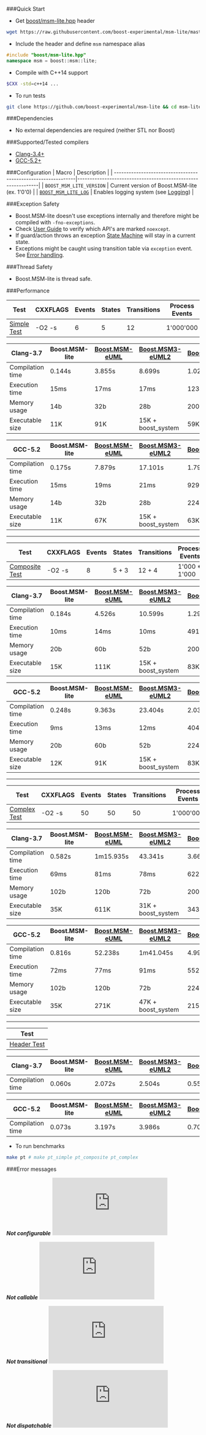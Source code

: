 ###Quick Start

* Get [boost/msm-lite.hpp](https://raw.githubusercontent.com/boost-experimental/msm-lite/master/include/boost/msm-lite.hpp) header
```sh
wget https://raw.githubusercontent.com/boost-experimental/msm-lite/master/include/boost/msm-lite.hpp
```

* Include the header and define `msm` namespace alias
```cpp
#include "boost/msm-lite.hpp"
namespace msm = boost::msm::lite;
```

* Compile with C++14 support
```sh
$CXX -std=c++14 ...
```

* To run tests
```sh
git clone https://github.com/boost-experimental/msm-lite && cd msm-lite && make test
```

###Dependencies

* No external dependencies are required (neither STL nor Boost)

###Supported/Tested compilers

* [Clang-3.4+](https://travis-ci.org/boost-experimental/msm-lite)
* [GCC-5.2+](https://travis-ci.org/boost-experimental/msm-lite)

###Configuration
| Macro                                                         | Description                                                  |
| --------------------------------------------------------------|--------------------------------------------------------------|
| `BOOST_MSM_LITE_VERSION`                                      | Current version of Boost.MSM-lite (ex. 1'0'0)                |
| [`BOOST_MSM_LITE_LOG`](user_guide.md#boost_msm_log-debugging) | Enables logging system  (see [Logging](examples.md#logging)) |

###Exception Safety

* Boost.MSM-lite doesn't use exceptions internally and therefore might be compiled with `-fno-exceptions`.
* Check [User Guide](user_guide.md) to verify which API's are marked `noexcept`.
* If guard/action throws an exception [State Machine](user_guide.md##sm-state-machine) will stay in a current state.
* Exceptions might be caught using transition table via `exception` event. See [Error handling](tutorial.md#8-error-handling).

###Thread Safety

* Boost.MSM-lite is thread safe.

###Performance

| Test | CXXFLAGS | Events | States | Transitions | Process Events |
| ---- | -------- | ------ | ------ | ----------- | -------------- |
|[Simple Test](https://github.com/boost-experimental/msm-lite/tree/master/test/pt/simple) | -O2 -s | 6 | 5 | 12 | 1'000'000 |

| Clang-3.7        | Boost.MSM-lite | [Boost.MSM-eUML] | [Boost.MSM3-eUML2] |[Boost.Statechart] |
|------------------|----------------|------------------|--------------------|-------------------|
| Compilation time | 0.144s         | 3.855s           | 8.699s             | 1.028s            |
| Execution time   | 15ms           | 17ms             | 17ms               | 1232ms            |
| Memory usage     | 14b            | 32b              | 28b                | 200b              |
| Executable size  | 11K            | 91K              | 15K + boost_system | 59K               |

| GCC-5.2          | Boost.MSM-lite | [Boost.MSM-eUML] | [Boost.MSM3-eUML2] |[Boost.Statechart] |
|------------------|----------------|------------------|--------------------|-------------------|
| Compilation time | 0.175s         | 7.879s           | 17.101s            | 1.790s            |
| Execution time   | 15ms           | 19ms             | 21ms               | 929ms             |
| Memory usage     | 14b            | 32b              | 28b                | 224b              |
| Executable size  | 11K            | 67K              | 15K + boost_system | 63K               |

---------------------------------------

| Test | CXXFLAGS | Events | States | Transitions | Process Events |
| ---- | -------- | ------ | ------ | ----------- | -------------- |
|[Composite Test](https://github.com/boost-experimental/msm-lite/tree/master/test/pt/composite) | -O2 -s | 8 | 5 + 3 | 12 + 4 | 1'000 * 1'000 |

| Clang-3.7        | Boost.MSM-lite | [Boost.MSM-eUML] | [Boost.MSM3-eUML2] | [Boost.Statechart] |
|------------------|----------------|------------------|--------------------|--------------------|
| Compilation time | 0.184s         | 4.526s           | 10.599s            | 1.293s             |
| Execution time   | 10ms           | 14ms             | 10ms               | 491ms              |
| Memory usage     | 20b            | 60b              | 52b                | 200b               |
| Executable size  | 15K            | 111K             | 15K + boost_system | 83K                |

| GCC-5.2          | Boost.MSM-lite | [Boost.MSM-eUML] | [Boost.MSM3-eUML2] | [Boost.Statechart] |
|------------------|----------------|------------------|--------------------|--------------------|
| Compilation time | 0.248s         | 9.363s           | 23.404s            | 2.037s             |
| Execution time   | 9ms            | 13ms             | 12ms               | 404ms              |
| Memory usage     | 20b            | 60b              | 52b                | 224b               |
| Executable size  | 12K            | 91K              | 15K + boost_system | 83K                |

---

| Test | CXXFLAGS | Events | States | Transitions | Process Events |
| ---- | -------- | ------ | ------ | ----------- | -------------- |
|[Complex Test](https://github.com/boost-experimental/msm-lite/tree/master/test/pt/complex) | -O2 -s | 50 | 50 | 50 | 1'000'000 |

| Clang-3.7        | Boost.MSM-lite | [Boost.MSM-eUML] | [Boost.MSM3-eUML2] | [Boost.Statechart] |
|------------------|----------------|------------------|--------------------|--------------------|
| Compilation time | 0.582s         | 1m15.935s        | 43.341s            | 3.661s             |
| Execution time   | 69ms           | 81ms             | 78ms               | 6221ms             |
| Memory usage     | 102b           | 120b             | 72b                | 200b               |
| Executable size  | 35K            | 611K             | 31K + boost_system | 343K               |

| GCC-5.2          | Boost.MSM-lite | [Boost.MSM-eUML] | [Boost.MSM3-eUML2] | [Boost.Statechart] |
|------------------|----------------|------------------|--------------------|--------------------|
| Compilation time | 0.816s         | 52.238s          | 1m41.045s          | 4.997s             |
| Execution time   | 72ms           | 77ms             | 91ms               | 5520ms             |
| Memory usage     | 102b           | 120b             | 72b                | 224b               |
| Executable size  | 35K            | 271K             | 47K + boost_system | 215K               |

---

| Test |
| ---- |
|[Header Test](https://github.com/boost-experimental/msm-lite/tree/master/test/pt/header) |

| Clang-3.7        | Boost.MSM-lite | [Boost.MSM-eUML] | [Boost.MSM3-eUML2] | [Boost.Statechart] |
|------------------|----------------|------------------|--------------------|--------------------|
| Compilation time | 0.060s         | 2.072s           | 2.504s             | 0.552s             |

| GCC-5.2          | Boost.MSM-lite | [Boost.MSM-eUML] | [Boost.MSM3-eUML2] | [Boost.Statechart] |
|------------------|----------------|------------------|--------------------|--------------------|
| Compilation time | 0.073s         | 3.197s           | 3.986s             | 0.704s             |


* To run benchmarks

```sh
make pt # make pt_simple pt_composite pt_complex
```

###Error messages

***Not configurable***
![CPP](https://raw.githubusercontent.com/boost-experimental/msm-lite/master/example/errors/not_configurable.cpp)

***Not callable***
![CPP](https://raw.githubusercontent.com/boost-experimental/msm-lite/master/example/errors/not_callable.cpp)

***Not transitional***
![CPP](https://raw.githubusercontent.com/boost-experimental/msm-lite/master/example/errors/not_transitional.cpp)

***Not dispatchable***
![CPP](https://raw.githubusercontent.com/boost-experimental/msm-lite/master/example/errors/not_dispatchable.cpp)

[Boost.MSM-eUML]: http://www.boost.org/doc/libs/1_60_0/libs/msm/doc/HTML/ch03s04.html
[Boost.MSM3-eUML2]: https://htmlpreview.github.io/?https://raw.githubusercontent.com/boostorg/msm/msm3/doc/HTML/ch03s05.html
[Boost.Statechart]: http://www.boost.org/doc/libs/1_60_0/libs/statechart/doc/tutorial.html
